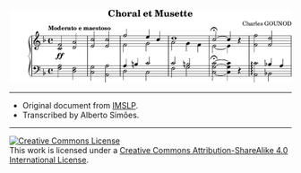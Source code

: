 
![Incipit](incipit.png)

------

   * Original document from [IMSLP](http://imslp.org/wiki/Choral_et_musette_%28Gounod,_Charles%29).
   * Transcribed by Alberto Simões.
 
--------

<a rel="license" href="http://creativecommons.org/licenses/by-sa/4.0/"><img alt="Creative Commons License" style="border-width:0" src="https://i.creativecommons.org/l/by-sa/4.0/88x31.png" /></a><br />This work is licensed under a <a rel="license" href="http://creativecommons.org/licenses/by-sa/4.0/">Creative Commons Attribution-ShareAlike 4.0 International License</a>.

